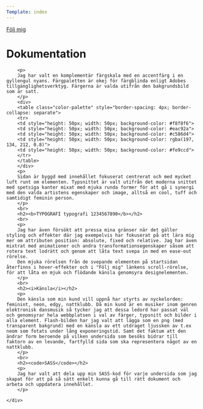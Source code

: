 ```yaml
---
Template: index
---
```


<div class="indexpage">
    <a href="#bottom">Följ mig  
    <i class="fas fa-chevron-down"></i>
    </a>
</div>

<div class="documentation">
    <div class="about-title"><h1>Dokumentation</h1></div>
    <div class="about-text">

        <p>
        Jag har valt en komplementär färgskala med en accentfärg i en gyllengul nyans. Färgpaletten är okej för färgblinda enligt Adobes tillgänglighetsverktyg. Färgerna är valda utifrån den bakgrundsbild som är satt.
        </p>
        <div>
        <table class="color-palette" style="border-spacing: 4px; border-collapse: separate">
        <tr>
        <td style="height: 50px; width: 50px; background-color: #f8f8f6">
        <td style="height: 50px; width: 50px; background-color: #eac92a">
        <td style="height: 50px; width: 50px; background-color: #c586d4">
        <td style="height: 50px; width: 50px; background-color: rgba(197, 134, 212, 0.8)">
        <td style="height: 50px; width: 50px; background-color: #fe9ccd">
        </tr>
        </table>
        </div>
        <p>
        Sidan är byggd med innehållet fokuserat centrerat och med mycket luft runt om elementen. Typsnittet är valt utifrån det moderna snittet med spetsiga kanter mixat med mjuka runda former för att gå i synergi med den valda artistens egenskaper och image, alltså en cool, tuff och samtidigt feminin person.
        </p>  
        <br>
        <h2><b>TYPOGRAFI typografi 1234567890</b></h2>  
        <br>
        <p>
        Jag har även försökt att pressa mina gränser när det gäller styling och effekter där jag exempelvis har fokuserat på att lära mig mer om attributen position: absolute, fixed och relative. Jag har även mixtrat med animationer och andra transformationsegenskaper såsom att rotera text lodrätt och genom att låta text svepa in med en ease-out rörelse.
        Den mjuka rörelsen från de svepande elementen på startsidan återfinns i hover-effekter och i "Följ mig" länkens scroll-rörelse, för att låta en mjuk och flödande känsla genomsyra designelementen.
        </p>  
        <br>
        <h2><i>Känsla</i></h2>
        <p>
        Den känsla som min kund vill uppnå har styrts av nyckelorden: feminint, neon, edgy, nattklubb. Då min kund är en musiker inom genren elektronisk dansmusik så tycker jag att dessa ledord har passat väl och genomsyrar hela webbplatsen i val av färger, typsnitt och bilder i alla element. Flash-bilden har jag valt att lägga som en png (med transparent bakgrund) med en känsla av ett utdraget ljussken av t.ex neom som fotats under lång exponeringstid. Samt det faktum att den ändrar form beroende på vilken undersida som besöks bidrar till faktorn av en levande, fartfylld sida som ska representera något av en nattklubb.
        </p>  
        <br>
        <h2><code>SASS</code></h2>
        <p>
        Jag har valt att dela upp min SASS-kod för varje undersida som jag skapat för att på så sätt enkelt kunna gå till rätt dokument och arbeta och uppdatera innehållet.
        </p>

    </div>
</div>
